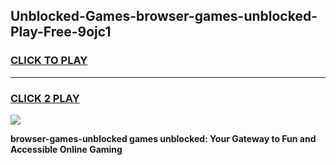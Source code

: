 
## Unblocked-Games-browser-games-unblocked-Play-Free-9ojc1
<h3>
<a href="https://premium76.site?title=browser-games-unblocked&ref=22A">CLICK TO PLAY</a></h3>
<hr>

<h3>
<a href="https://premium76.site?title=browser-games-unblocked&ref=22A">CLICK 2 PLAY</a>
  
</h3>

<a href="https://premium76.site?title=browser-games-unblocked&ref=22A"><img src="https://clearcache.store/games.png"></a>


**browser-games-unblocked games unblocked: Your Gateway to Fun and Accessible Online Gaming**

